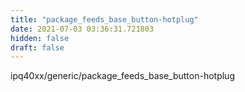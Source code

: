 ```yaml
---
title: "package_feeds_base_button-hotplug"
date: 2021-07-03 03:36:31.721803
hidden: false
draft: false
---
```


ipq40xx/generic/package_feeds_base_button-hotplug


